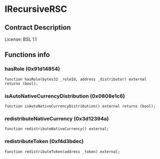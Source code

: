 # IRecursiveRSC

## Contract Description


License: BSL 1.1

## Functions info

### hasRole (0x91d14854)

```solidity
function hasRole(bytes32 _roleId, address _distributor) external returns (bool);
```

### isAutoNativeCurrencyDistribution (0x0808e1c6)

```solidity
function isAutoNativeCurrencyDistribution() external returns (bool);
```

### redistributeNativeCurrency (0x3d12394a)

```solidity
function redistributeNativeCurrency() external;
```

### redistributeToken (0xf4d3bdec)

```solidity
function redistributeToken(address _token) external;
```
